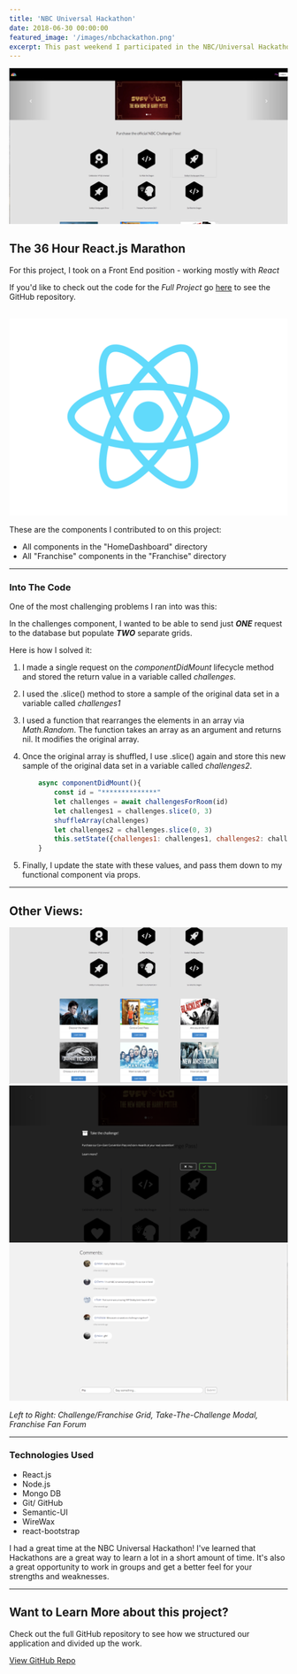 ```yaml
---
title: 'NBC Universal Hackathon'
date: 2018-06-30 00:00:00
featured_image: '/images/nbchackathon.png'
excerpt: This past weekend I participated in the NBC/Universal Hackathon at the new Telemundo center in Miami, FL. My group built a social media platform for fan conventions with a gamification component so that users can win prizes and rewards. This project was built using React.js and Mongo DB.
---
```


![](/images/nbchackathon.png)

## The 36 Hour React.js Marathon

For this project, I took on a Front End position - working mostly with *React*

If you'd like to check out the code for the _Full Project_ go [here](https://github.com/naaltunian/streetwisepanda) to see the GitHub repository.

<div class="gallery" data-columns="6">
  <img>
	<img src="/images/React-icon.svg">
</div>


These are the components I contributed to on this project:

* All components in the "HomeDashboard" directory
* All "Franchise" components in the "Franchise" directory

---

### Into The Code

One of the most challenging problems I ran into was this:

In the challenges component, I wanted to be able to send just _**ONE**_ request to the database but populate _**TWO**_ separate grids.

Here is how I solved it:
1. I made a single request on the _componentDidMount_ lifecycle method and stored the return value in a variable called _challenges_.
2. I used the .slice() method to store a sample of the original data set in a variable called _challenges1_
3. I used a function that rearranges the elements in an array via _Math.Random_. The function takes an array as an argument and returns nil. It modifies the original array.
4. Once the original array is shuffled, I use .slice() again and store this new sample of the original data set in a variable called _challenges2_.

    ```js
		async componentDidMount(){
			const id = "**************"
			let challenges = await challengesForRoom(id)
			let challenges1 = challenges.slice(0, 3)
			shuffleArray(challenges)
			let challenges2 = challenges.slice(0, 3)
			this.setState({challenges1: challenges1, challenges2: challenges2})
		}
    ```
5. Finally, I update the state with these values, and pass them down to my functional component via props.

---

## Other Views:

<div class="gallery" data-columns="3">
	<img src="/images/nbc/nbchackathon-2.png">
	<img src="/images/nbc/nbchackathon-3.png">
	<img src="/images/nbc/nbchackathon-5.png">
</div>

_Left to Right: Challenge/Franchise Grid, Take-The-Challenge Modal, Franchise Fan Forum_

---

### Technologies Used

* React.js
* Node.js
* Mongo DB
* Git/ GitHub
* Semantic-UI
* WireWax
* react-bootstrap

I had a great time at the NBC Universal Hackathon! I've learned that Hackathons are a great way to learn a lot in a short amount of time. It's also a great opportunity to work in groups and get a better feel for your strengths and weaknesses.

---

## Want to Learn More about this project?

Check out the full GitHub repository to see how we structured our application and divided up the work.

<a href="https://github.com/naaltunian/streetwisepanda" class="button button--large">View GitHub Repo</a>
